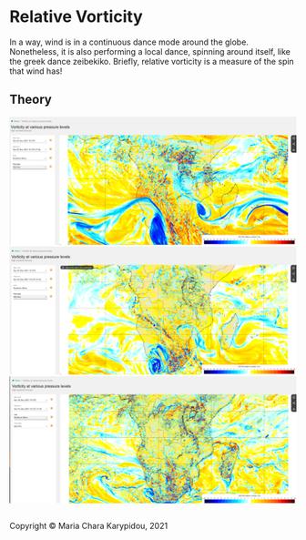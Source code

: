 # Relative Vorticity

In a way, wind is in a continuous dance mode around the globe. Nonetheless, it is also performing a local dance, spinning around itself, like the greek dance zeibekiko. Briefly, relative vorticity is a measure of the spin that wind has! 

## Theory

![Relative Vorticity at 05/12/2021 (12:00 UTC) at 250 hPa from ECMWF](/src/Kinematics/img/ECMWF_RelVort_250hPa.png)
![Relative Vorticity at 05/12/2021 (12:00 UTC) at 500 hPa from ECMWF](/src/Kinematics/img/ECMWF_RelVort_500hPa.png)
![Relative Vorticity at 05/12/2021 (12:00 UTC) at 850 hPa from ECMWF](/src/Kinematics/img/ECMWF_RelVort_850hPa.png)
    
<footer>
<p style="float:left; width: 100%;">
Copyright © Maria Chara Karypidou, 2021
</p>
</footer>


